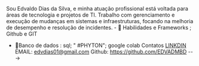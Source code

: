Sou Edvaldo Dias da Silva, e minha atuação profissional está voltada para áreas de tecnologia e projetos de TI. Trabalho com gerenciamento e execução de mudanças em sistemas e infraestruturas, focando na melhoria de desempenho e resolução de incidentes. - 👋 
  Habilidades e  Frameworks
 ; Github e GIT
 
- 🌱Banco de dados : sql; " #PHYTON"; google colab
 Contatos
  [LINKDIN](https://www.linkedin.com/in/edvaldo-dias-da-silva-5b763423/)
   EMAIL: edvdias01@gmail.com
  Github: https://github.com/EDVADMBD
--->
